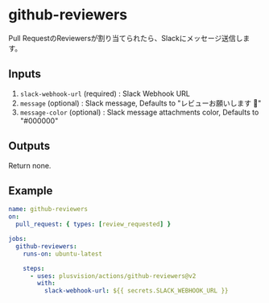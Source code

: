 # github-reviewers

Pull RequestのReviewersが割り当てられたら、Slackにメッセージ送信します。

## Inputs

1. `slack-webhook-url` (required) : Slack Webhook URL
2. `message` (optional) : Slack message, Defaults to "レビューお願いします :pray:"
3. `message-color` (optional) : Slack message attachments color, Defaults to "#000000"

## Outputs

Return none.

## Example

```yaml
name: github-reviewers
on:
  pull_request: { types: [review_requested] }

jobs:
  github-reviewers:
    runs-on: ubuntu-latest

    steps:
      - uses: plusvision/actions/github-reviewers@v2
        with:
          slack-webhook-url: ${{ secrets.SLACK_WEBHOOK_URL }}
```
